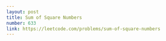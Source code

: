 ```yaml
---
layout: post
title: Sum of Square Numbers
number: 633
link: https://leetcode.com/problems/sum-of-square-numbers
---
```

